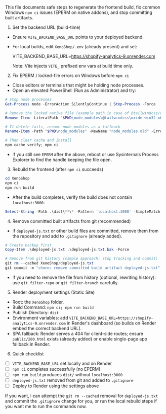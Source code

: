 This file documents safe steps to regenerate the frontend build, fix common Windows `npm ci` issues (EPERM on native addons), and stop committing built artifacts.

1) Set the backend URL (build-time)
- Ensure `VITE_BACKEND_BASE_URL` points to your deployed backend.
- For local builds, edit `XenoShop/.env` (already present) and set:

  VITE_BACKEND_BASE_URL=https://shopify-analytics-9.onrender.com

  Note: Vite injects `VITE_` prefixed env vars at build time only.

2) Fix EPERM / locked-file errors on Windows before `npm ci`
- Close editors or terminals that might be holding node processes.
- Open an elevated PowerShell (Run as Administrator) and try:

```powershell
# Stop node processes
Get-Process node -ErrorAction SilentlyContinue | Stop-Process -Force

# Remove the locked native file (example path in case of @tailwindcss/oxide)
Remove-Item -LiteralPath "$PWD\node_modules\@tailwindcss\oxide-win32-x64-msvc\tailwindcss-oxide.win32-x64-msvc.node" -Force -ErrorAction SilentlyContinue

# If delete fails, rename node_modules as a fallback
Rename-Item -Path "$PWD\node_modules" -NewName "node_modules.old" -ErrorAction SilentlyContinue

# Then clear cache and install
npm cache verify; npm ci
```

- If you still see `EPERM` after the above, reboot or use Sysinternals Process Explorer to find the handle keeping the file open.

3) Rebuild the frontend (after `npm ci` succeeds)

```powershell
cd XenoShop
npm ci
npm run build
```

- After the build completes, verify the build does not contain `localhost:3000`:

```powershell
Select-String -Path .\dist\**\* -Pattern 'localhost:3000' -SimpleMatch -NotMatch
```

4) Remove committed built artifacts from git (recommended)
- If `deployed-js.txt` or other build files are committed, remove them from the repository and add to `.gitignore` (already added).

```powershell
# Create backup first
Copy-Item .\deployed-js.txt .\deployed-js.txt.bak -Force

# Remove from git history (simple approach: stop tracking and commit)
git rm --cached XenoShop/deployed-js.txt
git commit -m "chore: remove committed build artifact deployed-js.txt"
```

- If you need to remove the file from history (optional, rewriting history): use `git filter-repo` or `git filter-branch` carefully.

5) Render deployment settings (Static Site)
- Root: the `XenoShop` folder.
- Build Command: `npm ci; npm run build`
- Publish Directory: `dist`
- Environment variables: add `VITE_BACKEND_BASE_URL=https://shopify-analytics-9.onrender.com` in Render's dashboard (so builds on Render embed the correct backend URL).
- SPA fallback: Render serves a 404 for client-side routes; ensure `public/200.html` exists (already added) or enable single-page app fallback in Render.

6) Quick checklist
- [ ] `VITE_BACKEND_BASE_URL` set locally and on Render
- [ ] `npm ci` completes successfully (no EPERM)
- [ ] `npm run build` produces `dist/` without `localhost:3000`
- [ ] `deployed-js.txt` removed from git and added to `.gitignore`
- [ ] Deploy to Render using the settings above

If you want, I can attempt the `git rm --cached` removal for `deployed-js.txt` and commit the `.gitignore` change for you, or run the local rebuild steps if you want me to run the commands now.